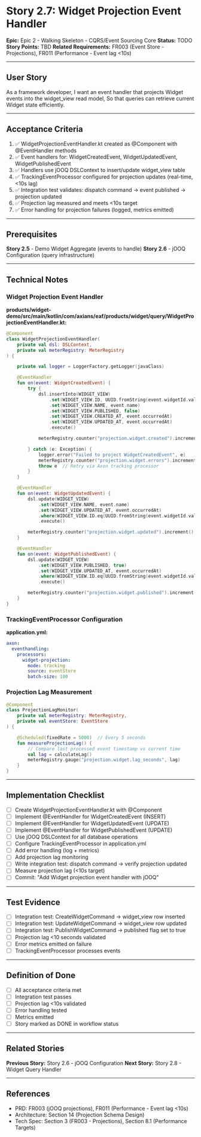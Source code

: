 # Story 2.7: Widget Projection Event Handler

**Epic:** Epic 2 - Walking Skeleton - CQRS/Event Sourcing Core
**Status:** TODO
**Story Points:** TBD
**Related Requirements:** FR003 (Event Store - Projections), FR011 (Performance - Event lag <10s)

---

## User Story

As a framework developer,
I want an event handler that projects Widget events into the widget_view read model,
So that queries can retrieve current Widget state efficiently.

---

## Acceptance Criteria

1. ✅ WidgetProjectionEventHandler.kt created as @Component with @EventHandler methods
2. ✅ Event handlers for: WidgetCreatedEvent, WidgetUpdatedEvent, WidgetPublishedEvent
3. ✅ Handlers use jOOQ DSLContext to insert/update widget_view table
4. ✅ TrackingEventProcessor configured for projection updates (real-time, <10s lag)
5. ✅ Integration test validates: dispatch command → event published → projection updated
6. ✅ Projection lag measured and meets <10s target
7. ✅ Error handling for projection failures (logged, metrics emitted)

---

## Prerequisites

**Story 2.5** - Demo Widget Aggregate (events to handle)
**Story 2.6** - jOOQ Configuration (query infrastructure)

---

## Technical Notes

### Widget Projection Event Handler

**products/widget-demo/src/main/kotlin/com/axians/eaf/products/widget/query/WidgetProjectionEventHandler.kt:**
```kotlin
@Component
class WidgetProjectionEventHandler(
    private val dsl: DSLContext,
    private val meterRegistry: MeterRegistry
) {

    private val logger = LoggerFactory.getLogger(javaClass)

    @EventHandler
    fun on(event: WidgetCreatedEvent) {
        try {
            dsl.insertInto(WIDGET_VIEW)
                .set(WIDGET_VIEW.ID, UUID.fromString(event.widgetId.value))
                .set(WIDGET_VIEW.NAME, event.name)
                .set(WIDGET_VIEW.PUBLISHED, false)
                .set(WIDGET_VIEW.CREATED_AT, event.occurredAt)
                .set(WIDGET_VIEW.UPDATED_AT, event.occurredAt)
                .execute()

            meterRegistry.counter("projection.widget.created").increment()

        } catch (e: Exception) {
            logger.error("Failed to project WidgetCreatedEvent", e)
            meterRegistry.counter("projection.widget.errors").increment()
            throw e  // Retry via Axon tracking processor
        }
    }

    @EventHandler
    fun on(event: WidgetUpdatedEvent) {
        dsl.update(WIDGET_VIEW)
            .set(WIDGET_VIEW.NAME, event.name)
            .set(WIDGET_VIEW.UPDATED_AT, event.occurredAt)
            .where(WIDGET_VIEW.ID.eq(UUID.fromString(event.widgetId.value)))
            .execute()

        meterRegistry.counter("projection.widget.updated").increment()
    }

    @EventHandler
    fun on(event: WidgetPublishedEvent) {
        dsl.update(WIDGET_VIEW)
            .set(WIDGET_VIEW.PUBLISHED, true)
            .set(WIDGET_VIEW.UPDATED_AT, event.occurredAt)
            .where(WIDGET_VIEW.ID.eq(UUID.fromString(event.widgetId.value)))
            .execute()

        meterRegistry.counter("projection.widget.published").increment()
    }
}
```

### TrackingEventProcessor Configuration

**application.yml:**
```yaml
axon:
  eventhandling:
    processors:
      widget-projection:
        mode: tracking
        source: eventStore
        batch-size: 100
```

### Projection Lag Measurement

```kotlin
@Component
class ProjectionLagMonitor(
    private val meterRegistry: MeterRegistry,
    private val eventStore: EventStore
) {

    @Scheduled(fixedRate = 5000)  // Every 5 seconds
    fun measureProjectionLag() {
        // Compare last processed event timestamp vs current time
        val lag = calculateLag()
        meterRegistry.gauge("projection.widget.lag_seconds", lag)
    }
}
```

---

## Implementation Checklist

- [ ] Create WidgetProjectionEventHandler.kt with @Component
- [ ] Implement @EventHandler for WidgetCreatedEvent (INSERT)
- [ ] Implement @EventHandler for WidgetUpdatedEvent (UPDATE)
- [ ] Implement @EventHandler for WidgetPublishedEvent (UPDATE)
- [ ] Use jOOQ DSLContext for all database operations
- [ ] Configure TrackingEventProcessor in application.yml
- [ ] Add error handling (log + metrics)
- [ ] Add projection lag monitoring
- [ ] Write integration test: dispatch command → verify projection updated
- [ ] Measure projection lag (<10s target)
- [ ] Commit: "Add Widget projection event handler with jOOQ"

---

## Test Evidence

- [ ] Integration test: CreateWidgetCommand → widget_view row inserted
- [ ] Integration test: UpdateWidgetCommand → widget_view row updated
- [ ] Integration test: PublishWidgetCommand → published flag set to true
- [ ] Projection lag <10 seconds validated
- [ ] Error metrics emitted on failure
- [ ] TrackingEventProcessor processes events

---

## Definition of Done

- [ ] All acceptance criteria met
- [ ] Integration test passes
- [ ] Projection lag <10s validated
- [ ] Error handling tested
- [ ] Metrics emitted
- [ ] Story marked as DONE in workflow status

---

## Related Stories

**Previous Story:** Story 2.6 - jOOQ Configuration
**Next Story:** Story 2.8 - Widget Query Handler

---

## References

- PRD: FR003 (jOOQ projections), FR011 (Performance - Event lag <10s)
- Architecture: Section 14 (Projection Schema Design)
- Tech Spec: Section 3 (FR003 - Projections), Section 8.1 (Performance Targets)
